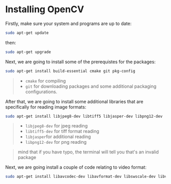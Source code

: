 # Installing OpenCV

Firstly, make sure your system and programs are up to date:

```bash
sudo apt-get update
```
then:

```bash
sudo apt-get upgrade
```

Next, we are going to install some of the prerequistes for the packages:

```bash
sudo apt-get install build-essential cmake git pkg-config
```
> - `cmake` for compiling
> - `git` for downloading packages and some additional packaging configurations. 

After that, we are going to install some additional libraries that are specifically for reading image formats:

```bash
sudo apt-get install libjpeg8-dev libtiff5 libjasper-dev libpng12-dev
```
> - `libjpeg8-dev` for jpeg reading
> - `libtiff5-dev` for tiff format reading
> - `libjasper`for additional reading
> - `libpng12-dev` for png reading

> mind that if you have typo, the terminal will tell you that's an invalid package

Next, we are going install a couple of code relating to video format:

```bash
sudo apt-get install libavcodec-dev libavformat-dev libswscale-dev libv4l-dev
```
